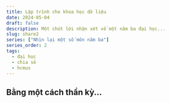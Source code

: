 ```yaml
---
title: Lập trình cho khoa học dữ liệu
date: 2024-05-04
draft: false
description: Một chút lời nhận xét về một năm ba đại học...
slug: share2
series: ["Nhìn lại một số môn năm ba"]
series_order: 2
tags:
  - đại học
  - chia sẻ
  - hcmus
---
```


## Bằng một cách thần kỳ...
